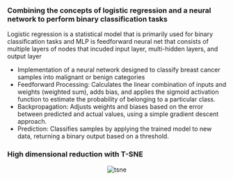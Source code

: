 ### Combining the concepts of logistic regression and a neural network to perform binary classification tasks

Logistic regression is a statistical model that is primarily used for binary classification tasks and MLP is feedforward neural net that consists of multiple layers of nodes that incuded input layer, multi-hidden layers, and output layer

- Implementation of a neural network designed to classify breast cancer samples into malignant or benign categories
- Feedforward Processing: Calculates the linear combination of inputs and weights (weighted sum), adds bias, and applies the sigmoid activation function to estimate the probability of belonging to a particular class.
- Backpropagation: Adjusts weights and biases based on the error between predicted and actual values, using a simple gradient descent approach.
- Prediction: Classifies samples by applying the trained model to new data, returning a binary output based on a threshold.

### High dimensional reduction with T-SNE
<div align=center>
  <image src="tsne.png" alt="tsne">
</div>
